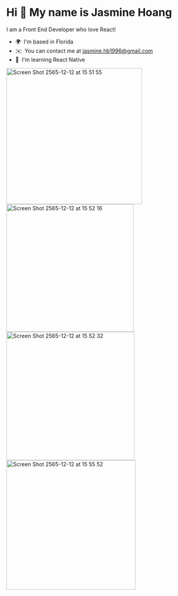 
Hi 👋 My name is Jasmine Hoang
==============================

I am a Front End Developer who love React!

* 🌍  I'm based in Florida
* ✉️  You can contact me at [jasmine.hb1996@gmail.com](mailto:jasmine.hb1996@gmail.com)
* 🧠  I'm learning React Native
<img width="356" alt="Screen Shot 2565-12-12 at 15 51 55" src="https://user-images.githubusercontent.com/64363533/207362834-093ddb08-03f6-4285-a037-c9aeb9586789.png">
<img width="334" alt="Screen Shot 2565-12-12 at 15 52 16" src="https://user-images.githubusercontent.com/64363533/207362953-a1fd3553-d3c8-480a-a402-b7707c4712f7.png">
<img width="336" alt="Screen Shot 2565-12-12 at 15 52 32" src="https://user-images.githubusercontent.com/64363533/207363014-0cb96617-eedd-4173-82e7-150b02fbe0af.png">
<img width="339" alt="Screen Shot 2565-12-12 at 15 55 52" src="https://user-images.githubusercontent.com/64363533/207363034-6c4ec553-400e-4734-bab7-1a7682143013.png">



